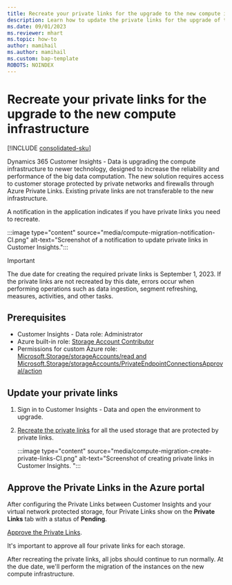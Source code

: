 ```yaml
---
title: Recreate your private links for the upgrade to the new compute infrastructure
description: Learn how to update the private links for the upgrade of the compute infrastructure
ms.date: 09/01/2023
ms.reviewer: mhart
ms.topic: how-to
author: mamihail
ms.author: mamihail
ms.custom: bap-template
ROBOTS: NOINDEX
---
```


# Recreate your private links for the upgrade to the new compute infrastructure

[!INCLUDE [consolidated-sku](./includes/consolidated-sku.md)]

Dynamics 365 Customer Insights - Data is upgrading the compute infrastructure to newer technology, designed to increase the reliability and performance of the big data computation. The new solution requires access to customer storage protected by private networks and firewalls through Azure Private Links. Existing private links are not transferable to the new infrastructure.

A notification in the application indicates if you have private links you need to recreate.

:::image type="content" source="media/compute-migration-notification-CI.png" alt-text="Screenshot of a notification to update private links in Customer Insights.":::

> [!IMPORTANT]
> The due date for creating the required private links is September 1, 2023. If the private links are not recreated by this date, errors occur when performing operations such as data ingestion, segment refreshing, measures, activities, and other tasks.

## Prerequisites

- Customer Insights - Data role: Administrator
- Azure built-in role: [Storage Account Contributor](/azure/role-based-access-control/built-in-roles#storage-account-contributor)
- Permissions for custom Azure role: [Microsoft.Storage/storageAccounts/read and Microsoft.Storage/storageAccounts/PrivateEndpointConnectionsApproval/action](/azure/role-based-access-control/resource-provider-operations#microsoftstorage)

## Update your private links

1. Sign in to Customer Insights - Data and open the environment to upgrade.

1. [Recreate the private links](private-link.md#set-up-a-private-link-directly-from-the-private-links-page-in-customer-insights---data) for all the used storage that are protected by private links.

   :::image type="content" source="media/compute-migration-create-private-links-CI.png" alt-text="Screenshot of creating private links in Customer Insights. ":::

## Approve the Private Links in the Azure portal

After configuring the Private Links between Customer Insights and your virtual network protected storage, four Private Links show on the **Private Links** tab with a status of **Pending**.

[Approve the Private Links](private-link.md#approve-your-private-link-in-the-azure-portal).

It's important to approve all four private links for each storage.

After recreating the private links, all jobs should continue to run normally. At the due date, we'll perform the migration of the instances on the new compute infrastructure.

